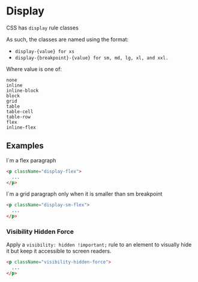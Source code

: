 # Display

CSS has `display` rule classes

As such, the classes are named using the format:

- `display-{value} for xs`
- `display-{breakpoint}-{value} for sm, md, lg, xl, and xxl.`

Where value is one of:

```
none
inline
inline-block
block
grid
table
table-cell
table-row
flex
inline-flex
```

## Examples

<p className="display-flex">I`m a flex paragraph</p>

```html
<p className="display-flex">
  ...
</p>
```

<p className="display-sm-flex">
  I`m a grid paragraph only when it is smaller than sm breakpoint
</p>

```html
<p className="display-sm-flex">
  ...
</p>
```

### Visibility Hidden Force

Apply a `visibility: hidden !important;` rule to an element to visually hide it but keep it accessible to screen readers.

```html
<p className="visibility-hidden-force">
  ...
</p>
```
